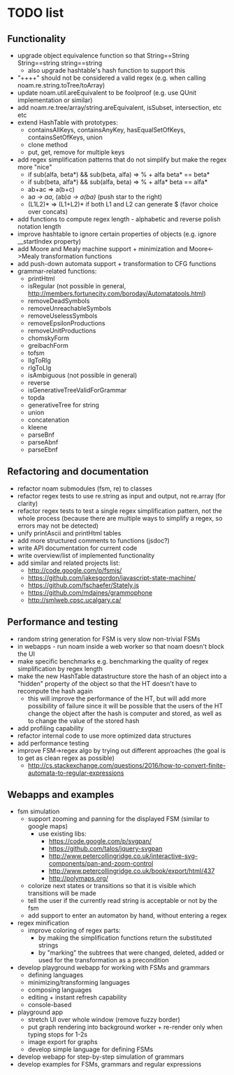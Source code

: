 # TODO list

## Functionality

* upgrade object equivalence function so that String==String String==string string==string
  * also upgrade hashtable's hash function to support this
* "++++" should not be considered a valid regex (e.g. when calling noam.re.string.toTree/toArray)
* update noam.util.areEquivalent to be foolproof (e.g. use QUnit implementation or similar)
* add noam.re.tree/array/string.areEquivalent, isSubset, intersection, etc etc
* extend HashTable with prototypes:
    * containsAllKeys, containsAnyKey, hasEqualSetOfKeys, containsSetOfKeys, union
    * clone method
    * put, get, remove for multiple keys
* add regex simplification patterns that do not simplify but make the regex more "nice"
  * if sub(alfa, beta*) && sub(beta, alfa) => % + alfa beta* == beta*
  * if sub(beta, alfa*) && sub(alfa, beta) => % + alfa* beta == alfa*
  * ab+ac => a(b+c)
  * a*a -> aa*, (ab)*a -> a(ba)* (push star to the right)
  * (L1L2)* => (L1+L2)* if both L1 and L2 can generate $ (favor choice over concats)
* add functions to compute regex length - alphabetic and reverse polish notation length
* improve hashtable to ignore certain properties of objects (e.g. ignore __startIndex property)
* add Moore and Mealy machine support + minimization and Moore<->Mealy transformation functions
* add push-down automata support + transformation to CFG functions
* grammar-related functions:
  * printHtml
  * isRegular (not possible in general, http://members.fortunecity.com/boroday/Automatatools.html)
  * removeDeadSymbols
  * removeUnreachableSymbols
  * removeUselessSymbols
  * removeEpsilonProductions
  * removeUnitProductions
  * chomskyForm
  * greibachForm
  * tofsm
  * llgToRlg
  * rlgToLlg
  * isAmbiguous (not possible in general)
  * reverse
  * isGenerativeTreeValidForGrammar
  * topda
  * generativeTree for string
  * union
  * concatenation
  * kleene
  * parseBnf
  * parseAbnf
  * parseEbnf

## Refactoring and documentation

* refactor noam submodules (fsm, re) to classes
* refactor regex tests to use re.string as input and output, not re.array (for clarity)
* refactor regex tests to test a single regex simplification pattern, not the whole process (because there are multiple ways to simplify a regex, so errors may not be detected)
* unify printAscii and printHtml tables
* add more structured comments to functions (jsdoc?)
* write API documentation for current code
* write overview/list of implemented functionality
* add similar and related projects list:
  * http://code.google.com/p/fsmjs/
  * https://github.com/jakesgordon/javascript-state-machine/
  * https://github.com/fschaefer/Stately.js
  * https://github.com/mdaines/grammophone
  * http://smlweb.cpsc.ucalgary.ca/

## Performance and testing

* random string generation for FSM is very slow non-trivial FSMs
* in webapps - run noam inside a web worker so that noam doesn't block the UI
* make specific benchmarks e.g. benchmarking the quality of regex simplification by regex length
* make the new HashTable datastructure store the hash of an object into a "hidden" property of the object so that the HT doesn't have to recompute the hash again
  * this will improve the performance of the HT, but will add more possibility of failure since it will be possible that the users of the HT change the object after the hash is computer and stored, as well as to change the value of the stored hash
* add profiling capability
* refactor internal code to use more optimized data structures
* add performance testing
* improve FSM->regex algo by trying out different approaches (the goal is to get as clean regex as possible)
  * http://cs.stackexchange.com/questions/2016/how-to-convert-finite-automata-to-regular-expressions

## Webapps and examples

* fsm simulation
  * support zooming and panning for the displayed FSM (similar to google maps)
    * use existing libs:
      * https://code.google.com/p/svgpan/
      * https://github.com/talos/jquery-svgpan
      * http://www.petercollingridge.co.uk/interactive-svg-components/pan-and-zoom-control
      * http://www.petercollingridge.co.uk/book/export/html/437
      * http://polymaps.org/
  * colorize next states or transitions so that it is visible which transitions will be made
  * tell the user if the currently read string is acceptable or not by the fsm
  * add support to enter an automaton by hand, without entering a regex
* regex minification
  * improve coloring of regex parts:
    * by making the simplification functions return the substituted strings
    * by "marking" the subtrees that were changed, deleted, added or used for the transformation as a precondition
* develop playground webapp for working with FSMs and grammars
  * defining languages
  * minimizing/transforming languages
  * composing languages
  * editing + instant refresh capability
  * console-based
* playground app
  * stretch UI over whole window (remove fuzzy border)
  * put graph rendering into background worker + re-render only when typing stops for 1-2s
  * image export for graphs
  * develop simple language for defining FSMs
* develop webapp for step-by-step simulation of grammars
* develop examples for FSMs, grammars and regular expressions
